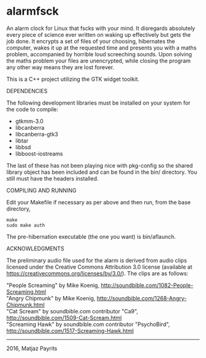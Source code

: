 # alarmfsck
An alarm clock for Linux that fscks with your mind. It disregards absolutely
every piece of science ever written on waking up effectively but gets the job
done. It encrypts a set of files of your choosing, hibernates the computer,
wakes it up at the requested time and presents you with a maths problem,
accompanied by horrible loud screeching sounds. Upon solving the maths problem
your files are unencrypted, while closing the program any other way means they
are lost forever.

This is a C++ project utilizing the GTK widget toolkit.

DEPENDENCIES

The following development libraries must be installed on your system for the
code to compile:
- gtkmm-3.0
- libcanberra
- libcanberra-gtk3
- libtar
- libbsd
- libboost-iostreams

The last of these has not been playing nice with pkg-config so the shared
library object has been included and can be found in the bin/ directory. You
still must have the headers installed.

COMPILING AND RUNNING

Edit your Makefile if necessary as per above and then run, from the base
directory,

	make
	sudo make auth

The pre-hibernation executable (the one you want) is bin/aflaunch.

ACKNOWLEDGMENTS

The preliminary audio file used for the alarm is derived from audio clips
licensed under the Creative Commons Attribution 3.0 license (available at
https://creativecommons.org/licenses/by/3.0/). The clips are as follows:

"People Screaming" by Mike Koenig, http://soundbible.com/1082-People-Screaming.html  
"Angry Chipmunk" by Mike Koenig, http://soundbible.com/1268-Angry-Chipmunk.html  
"Cat Scream" by soundbible.com contributor "Ca9", http://soundbible.com/1509-Cat-Scream.html  
"Screaming Hawk" by soundbible.com contributor "PsychoBird", http://soundbible.com/1517-Screaming-Hawk.html  

-----------

2016, Matjaz Payrits
